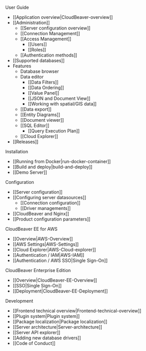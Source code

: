 User Guide  

- [[Application overview|CloudBeaver-overview]]
- [[Administration]]
   - [[Server configuration overview]]
   - [[Connection Management]]
   - [[Access Management]]
     - [[Users]]
     - [[Roles]]
   - [[Authentication methods]]
- [[Supported databases]]
- Features
   - Database browser
   - Data editor
     - [[Data Filters]]
     - [[Data Ordering]]
     - [[Value Panel]]
     - [[JSON and Document View]]
     - [[Working with spatial/GIS data]]
   - [[Data export]]
   - [[Entity Diagrams]]
   - [[Document viewer]]
   - [[SQL Editor]]
     - [[Query Execution Plan]]
   - [[Cloud Explorer]]
- [[Releases]] <!-- CMD:SKIP -->

Installation  

- [[Running from Docker|run-docker-container]]
- [[Build and deploy|build-and-deploy]]
- [[Demo Server]]

Configuration   

- [[Server configuration]]
- [[Configuring server datasources]]
   - [[Connection configuration]] 
   - [[Driver managements]] 
- [[CloudBeaver and Nginx]]
- [[Product configuration parameters]]

CloudBeaver EE for AWS
- [[Overview|AWS-Overview]]
- [[AWS Settings|AWS-Settings]]
- [[Cloud Explorer|AWS-Cloud-explorer]]
- [[Authentication / IAM|AWS-IAM]]
- [[Authentication / AWS SSO|Single Sign-On]]

CloudBeaver Enterprise Edition
- [[Overview|CloudBeaver-EE-Overview]]
- [[SSO|Single Sign-On]]
- [[Deployment|CloudBeaver-EE-Deployment]]

Development <!--CMD:SKIP-->

- [[Frontend technical overview|Frontend-technical-overview]] <!--CMD:SKIP-->
- [[Plugin system|Plugin system]] <!--CMD:SKIP-->
- [[Package localization|Package localization]] <!--CMD:SKIP-->
- [[Server architecture|Server-architecture]] <!--CMD:SKIP-->
- [[Server API explorer]] <!--CMD:SKIP-->
- [[Adding new database drivers]] <!--CMD:SKIP-->
- [[Code of Conduct]] <!--CMD:SKIP-->

